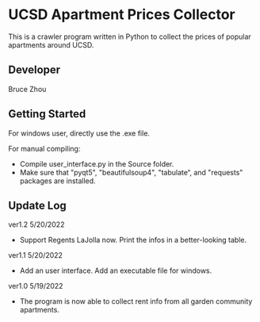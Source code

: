 # UCSD Apartment Prices Collector
This is a crawler program written in Python to collect the prices of popular apartments around UCSD.  

## Developer
Bruce Zhou

## Getting Started
For windows user, directly use the .exe file.  
  
For manual compiling:
* Compile user_interface.py in the Source folder.  
* Make sure that "pyqt5", "beautifulsoup4", "tabulate“, and "requests" packages are installed.  

## Update Log
ver1.2 5/20/2022  
* Support Regents LaJolla now. Print the infos in a better-looking table.  
  
ver1.1 5/20/2022  
* Add an user interface. Add an executable file for windows.  
  
ver1.0 5/19/2022  
* The program is now able to collect rent info from all garden community apartments.  
